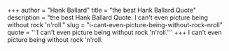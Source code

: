 +++
author = "Hank Ballard"
title = "the best Hank Ballard Quote"
description = "the best Hank Ballard Quote: I can't even picture being without rock 'n'roll."
slug = "i-cant-even-picture-being-without-rock-nroll"
quote = '''I can't even picture being without rock 'n'roll.'''
+++
I can't even picture being without rock 'n'roll.
